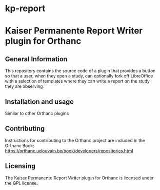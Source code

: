 # kp-report

Kaiser Permanente Report Writer plugin for Orthanc
==================================================


General Information
-------------------

This repository contains the source code of a plugin that provides
a button so that a user, when they open a study, can optionally
fork off LibreOffice with a selection of templates where they
can write a report on the study they are observing.


Installation and usage
----------------------

Similar to other Orthanc plugins


Contributing
------------

Instructions for contributing to the Orthanc project are included in
the Orthanc Book:
https://orthanc.uclouvain.be/book/developers/repositories.html


Licensing
---------

The Kaiser Permanente Report Writer plugin for Orthanc is licensed under the GPL license.
